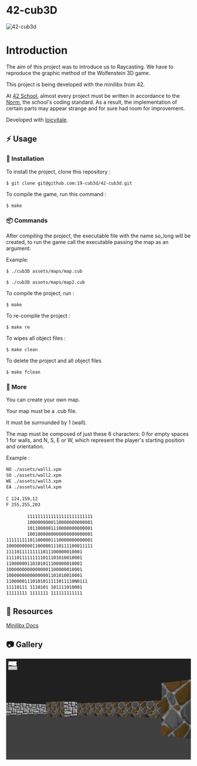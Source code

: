 # 42-cub3D

![42-cub3d](https://socialify.git.ci/19-cub3d/42-cub3d/image?font=Inter&logo=https%3A%2F%2Fraw.githubusercontent.com%2Fayogun%2F42-project-badges%2Fmain%2Fbadges%2Fcub3dm.png&name=1&owner=1&pattern=Circuit%20Board&theme=Dark)

# Introduction

The aim of this project was to introduce us to Raycasting. We have to reproduce the graphic method of the Wolfenstein 3D game.

This project is being developed with the minilibx from 42.

At [42 School](https://github.com/42School), almost every project must be written in accordance to the [Norm](https://github.com/42School/norminette/blob/master/pdf/en.norm.pdf), the school's coding standard. As a result, the implementation of certain parts may appear strange and for sure had room for improvement.

Developed with [loicvitale](https://github.com/loicvitale).

## :zap: Usage

###  :electric_plug: Installation

To install the project, clone this repository :

```shell
$ git clone git@github.com:19-cub3d/42-cub3d.git
```

To compile the game, run this command :

```shell
$ make
```

###  :package: Commands

After compiling the project, the executable file with the name so_long will be created, to run the game call the executable passing the map as an argument:

Example:

```shell
$ ./cub3D assets/maps/map.cub
```

```shell
$ ./cub3D assets/maps/map2.cub
```

To compile the project, run :

```shell
$ make
```

To re-compile the project  :

```shell
$ make re
```

To wipes all object files :

```shell
$ make clean
```

To delete the project and all object files

```shell
$ make fclean
```

###  :notebook: More

You can create your own map.

Your map must be a .cub file. 

It must be surrounded by 1 (wall). 

The map must be composed of just these 6 characters: 0 for empty spaces 1 for walls, and N, S, E or W, which represent the player's starting position and orientation.

Example :

```
NO ./assets/wall1.xpm
SO ./assets/wall2.xpm
WE ./assets/wall3.xpm
EA ./assets/wall4.xpm

C 124,159,12
F 255,255,203

		1111111111111111111111111
		1000000000110000000000001
		1011000001110000000000001
		1001000000000000000000001
111111111011000001110000000000001
100000000011000001110111100011111
11110111111111011100000010001
11110111111111011101010010001
11000000110101011100000010001
10000000000000001100000010001
10000000000000001101010010001
11000001110101011111011110N0111
11110111 1110101 101111010001
11111111 1111111 111111111111
```


##  :page_facing_up: Resources
 
[Minilibx Docs](https://harm-smits.github.io/42docs/libs/minilibx)

##  :camera: Gallery

<p align="center">
  <img src="assets/screen.png">
</p>